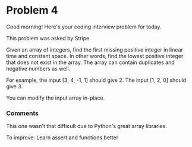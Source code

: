 # Problem 4
Good morning! Here's your coding interview problem for today.

This problem was asked by Stripe.

Given an array of integers, find the first missing positive integer in linear time and constant space. In other words, find the lowest positive integer that does not exist in the array. The array can contain duplicates and negative numbers as well.

For example, the input [3, 4, -1, 1] should give 2. The input [1, 2, 0] should give 3.

You can modify the input array in-place.

### Comments
This one wasn't that difficult due to Python's great array libraries.

To improve: Learn assert and functions better